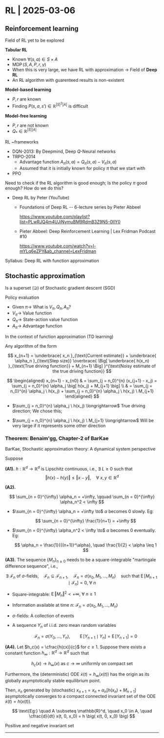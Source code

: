# RL | 2025-03-06

## Reinforcement learning

Field of RL yet to be explored

**Tabular RL**

- Known $\forall (s, a) \in S \times A$
- $\operatorname{MDP}(S, A, P, r, \gamma)$
- When this is very large, we have RL with approximation $\to$ Field of **Deep RL**
- An RL algorithm with guarenteed results is non-existent

**Model-based learning**

- $P, r$ are known
- Finding $P(s, a, s') \in \mathbb{R}^{{\vert S \vert}^2 \vert A \vert}$ is difficult

**Model-free learning**

- $P, r$ are not known
- $Q_* \in \mathbb{R}^{\vert S \vert \vert A \vert}$

RL ~frameworks

- DQN-2013: By Deepmind, Deep $Q$-Neural networks
- TRPO-2014
  - Advantage function $A_\pi(s, a) = Q_\pi(s, a) - V_\pi(s, a)$
  - Assumed that it is initially known for policy $\pi$ that we start with
- PPO

Need to check if the RL algorithm is good enough; Is the policy $\pi$ good enough? How do we do this?

- Deep RL by Peter (YouTube)

  - Foundations of Deep RL -- 6-lecture series by Pieter Abbeel

    <https://www.youtube.com/playlist?list=PLwRJQ4m4UJjNymuBM9RdmB3Z9N5-0IlY0>

  - Pieter Abbeel: Deep Reinforcement Learning | Lex Fridman Podcast #10

    <https://www.youtube.com/watch?v=l-mYLq6eZPY&ab_channel=LexFridman>

Syllabus: Deep RL with function approximation

## Stochastic approximation

Is a superset $(\supseteq)$ of Stochastic gradient descent (SGD)

Policy evaluation

- Given $\pi \to$ What is $V_\pi, Q_\pi, A_\pi$?
- $V_\pi \to$ Value function
- $Q_\pi \to$ State-action value function
- $A_\pi \to$ Advantage function

In the context of function approximation (TD learning)

Any algorithm of the form

$$
x_{n+1} = \underbrace{ x_n }_{\text{Current estimate}} + \underbrace{ \alpha_n }_{\text{Step size}} \overbrace{ \Big[ \underbrace{ h(x_n) }_{\text{True driving function}} + M_{n+1} \Big] }^{\text{Noisy estimate of the true driving function}}
$$

$$
\begin{aligned}
x_{n+1} - x_{n0} &
= \sum_{j = n_0}^{n} (x_{j+1} - x_j)
= \sum_{j = n_0}^{n} \alpha_j \big[ h(x_j) + M_{j+1} \big]
\\ &
= \sum_{j = n_0}^{n} \alpha_j \ h(x_j) + \sum_{j = n_0}^{n} \alpha_j \ h(x_j) \ M_{j+1}
\end{aligned}
$$

- $\sum_{j = n_0}^{n} \alpha_j \ h(x_j) \longrightarrow$ True driving direction; We chose this;

- $\sum_{j = n_0}^{n} \alpha_j \ h(x_j) \ M_{j+1} \longrightarrow$ Will be very large if it represents some other direction

### Theorem: Benaim'gg, Chapter-2 of BarKae

BarKae, Stochastic approximation theory: A dynamical system perspective

Suppose

**(A1).** $h: \mathbb{R}^d \to \mathbb{R}^d$ is Lipschitz continuous, i.e., $\exists \ L \geq 0$ such that
$$
\Vert h(x) - h(y) \Vert \leq \Vert x - y \Vert, \quad \forall \ x, y \in \mathbb{R}^d
$$

**(A2).**

$$
\sum_{n = 0}^{\infty} \alpha_n = +\infty, \qquad \sum_{n = 0}^{\infty} \alpha_n^2 < \infty
$$

- $\sum_{n = 0}^{\infty} \alpha_n = +\infty \to$ $\alpha$ becomes $0$ slowly. Eg:

  $$
  \sum_{n = 0}^{\infty} \frac{1}{n+1} = +\infty
  $$

- $\sum_{n = 0}^{\infty} \alpha_n^2 < \infty \to$ $\alpha$ becomes $0$ eventually. Eg:

  $$
  \alpha_n = \frac{1}{{(n+1)}^\alpha}, \quad \frac{1}{2} < \alpha \leq 1
  $$

**(A3).** The sequence $\{ M_n \}_{n \geq 0}$ needs to be a square-integrable "martingale difference sequence", i.e.,

$$
\exists \ \mathcal{F}_n \text{ of } \sigma\text{-fields}, \quad \mathcal{F}_n \subseteq \mathcal{F}_{n+1}, \quad \mathcal{F}_n = \sigma(x_0, M_1, \dots, M_n) \quad \text{such that } \operatorname{E}[M_{n+1} \mid \mathcal{F}_n] = 0, \ \forall \ n
$$

- Square-integrable: $\operatorname{E}{\Vert M_n \Vert}^2 < +\infty, \ \forall \ n \geq 1$

- Information available at time $n$: $\mathcal{F}_n = \sigma(x_0, M_1, \dots, M_n)$

- $\sigma$-fields: A collection of events

- A sequence $Y_n$ of i.i.d. zero mean random variables

  $$
  \mathcal{F}_n = \sigma(Y_0, \dots, Y_n), \qquad \operatorname{E}[Y_{n+1} \mid Y_n] = \operatorname{E}[Y_{n+1}] = 0
  $$

**(A4).** Let $h_c(x) = \cfrac{h(cx)}{c}$ for $c \geq 1$. Suppose there exists a constant function $h_\infty: \mathbb{R}^d \to \mathbb{R}^d$ such that

$$
h_c(x) \to h_\infty(x) \text{ as } c \to \infty \text{ uniformly on compact set}
$$

Furthermore, the (deterministic) ODE $\dot x(t) = h_\infty(x(t))$ has the origin as its globally asymptotically stable equilibrium point.

Then, $x_n$ generated by (stochastic) $x_{n+1} = x_n + \alpha_n \big[ h(x_n) + M_{n+1} \big]$ asymptotically converges to a compact connected invariant set of the ODE $\dot x(t) = h(x(t))$.

$$
\text{Eg:} \quad A \subseteq \mathbb{R}^d, \quad x_0 \in A, \quad \cfrac{d}{dt} x(t, 0, x_0) = h \big( x(t, 0, x_0) \big)
$$

Positive and negative invariant set

---

